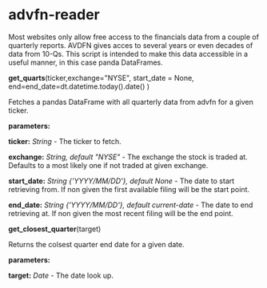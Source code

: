 # advfn-reader
Most websites only allow free access to the financials data from a couple of quarterly reports. AVDFN gives acces to several years or even decades of data from 10-Qs. This script is intended to make this data accessible in a useful manner, in this case panda DataFrames.


**get_quarts**(ticker,exchange="NYSE", start_date = None, end=end_date=dt.datetime.today().date() )

Fetches a pandas DataFrame with all quarterly data from advfn for a given ticker.

**parameters:**

**ticker:**   *String* - The ticker to fetch.

**exchange:**   *String, default "NYSE"* - The exchange the stock is traded at. Defaults to a most likely one if not traded at given exchange. 

**start_date:**   *String {'YYYY/MM/DD'}, default None* - The date to start retrieving from. If non given the first available filing will be the start point.

**end_date:**   *String {'YYYY/MM/DD'}, default current-date* - The date to end retrieving at. If non given the most recent filing will be the end point.





**get_closest_quarter**(target)

Returns the colsest quarter end date for a given date.

**parameters:**

**target:** *Date* - The date look up.
